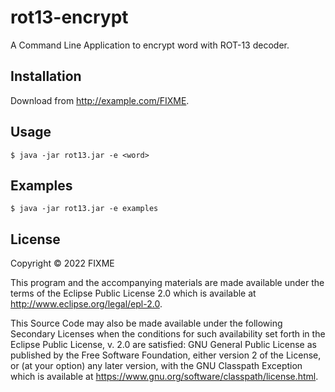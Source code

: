 # rot13-encrypt

A Command Line Application to encrypt word with ROT-13 decoder.

## Installation

Download from http://example.com/FIXME.

## Usage

    $ java -jar rot13.jar -e <word>

## Examples

    $ java -jar rot13.jar -e examples

## License

Copyright © 2022 FIXME

This program and the accompanying materials are made available under the
terms of the Eclipse Public License 2.0 which is available at
http://www.eclipse.org/legal/epl-2.0.

This Source Code may also be made available under the following Secondary
Licenses when the conditions for such availability set forth in the Eclipse
Public License, v. 2.0 are satisfied: GNU General Public License as published by
the Free Software Foundation, either version 2 of the License, or (at your
option) any later version, with the GNU Classpath Exception which is available
at https://www.gnu.org/software/classpath/license.html.
